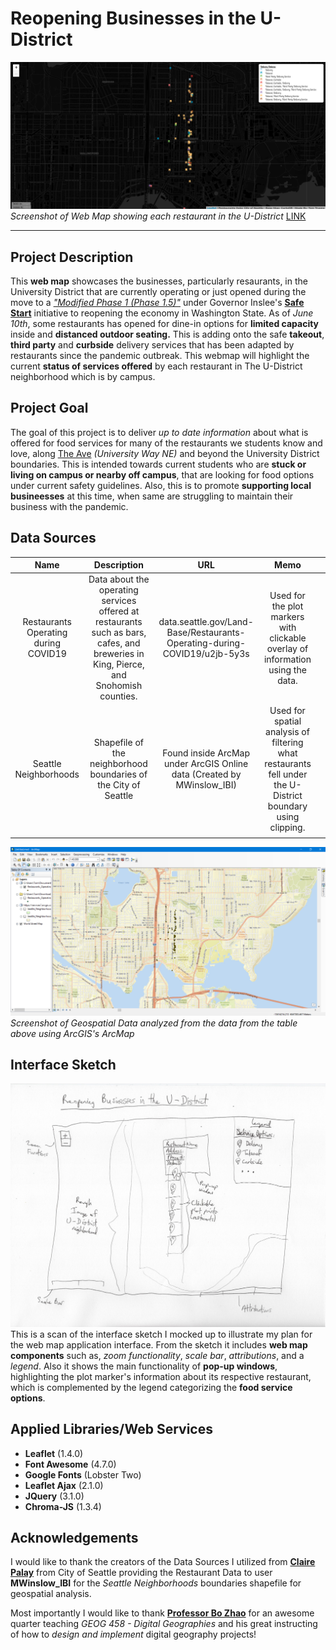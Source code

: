 # Reopening Businesses in the U-District

![Screenshot of Web Map](img/WebMap.png)
_Screenshot of Web Map showing each restaurant in the U-District_
[LINK](https://github.com/TomTruong062399/geog458-final-project.index.html)

* * *

## Project Description

This **web map** showcases the businesses, particularly resaurants, in the University District that are currently operating or just opened during the move to a [_"Modified Phase 1 (Phase 1.5)"_](https://kingcounty.gov/depts/health/covid-19/safe-start.aspx) under Governor Inslee's [**Safe Start**](https://www.governor.wa.gov/sites/default/files/SafeStartWA_4May20_1pm.pdf?utm_medium=email&utm_source=govdelivery) initiative to reopening the economy in Washington State. As of _June 10th_, some restaurants has opened for dine-in options for **limited capacity** inside and **distanced outdoor seating.** This is adding onto the safe **takeout**, **third party** and **curbside** delivery services that has been adapted by restaurants since the pandemic outbreak. This webmap will highlight the current **status of services offered** by each restaurant in The U-District neighborhood which is by campus.

## Project Goal

The goal of this project is to deliver _up to date information_ about what is offered for food services for many of the restaurants we students know and love, along [The Ave](https://en.wikipedia.org/wiki/The_Ave) _(University Way NE)_ and beyond the University District boundaries. This is intended towards current students who are **stuck or living on campus or nearby off campus**, that are looking for food options under current safety guidelines. Also, this is to promote **supporting local busineesses** at this time, when same are struggling to maintain their business with the pandemic.

## Data Sources

|                 Name                 |                                                              Description                                                             |                                    URL                                    |                                                    Memo                                                    |     |
| :----------------------------------: | :----------------------------------------------------------------------------------------------------------------------------------: | :-----------------------------------------------------------------------: | :--------------------------------------------------------------------------------------------------------: | --- |
| Restaurants Operating during COVID19 | Data about the operating services offered at restaurants such as bars, cafes, and breweries in King, Pierce, and Snohomish counties. | data.seattle.gov/Land-Base/Restaurants-Operating-during-COVID19/u2jb-5y3s |               Used for the plot markers with clickable overlay of information using the data.              |     |
|         Seattle Neighborhoods        |                                    Shapefile of the neighborhood boundaries of the City of Seattle                                   |   Found inside ArcMap under ArcGIS Online data (Created by MWinslow_IBI)  | Used for spatial analysis of filtering what restaurants fell under the U-District boundary using clipping. |     |
|                                      |                                                                                                                                      |                                                                           |                                                                                                            |     |

![Screenshot of Geospatial Data](img/GeospatialData.png)
_Screenshot of Geospatial Data analyzed from the data from the table above using ArcGIS's ArcMap_

## Interface Sketch

![Scan of Interface Sketch](img/InterfaceSketch.png)
This is a scan of the interface sketch I mocked up to illustrate my plan for the web map application interface. From the sketch it includes **web map components** such as, _zoom functionality_, _scale bar_, _attributions_, and a _legend_. Also it shows the main functionality of **pop-up windows**, highlighting the plot marker's information about its respective restaurant, which is complemented by the legend categorizing the **food service options**.

## Applied Libraries/Web Services

-   **Leaflet** (1.4.0)
-   **Font Awesome** (4.7.0)
-   **Google Fonts** (Lobster Two)
-   **Leaflet Ajax** (2.1.0)
-   **JQuery** (3.1.0)
-   **Chroma-JS** (1.3.4)

## Acknowledgements

I would like to thank the creators of the Data Sources I utilized from [**Claire Palay**](https://www.linkedin.com/in/clairepalay/) from City of Seattle providing the Restaurant Data to user **MWinslow_IBI** for the _Seattle Neighborhoods_ boundaries shapefile for geospatial analysis.

Most importantly I would like to thank [**Professor Bo Zhao**](https://github.com/jakobzhao) for an awesome quarter teaching _GEOG 458 - Digital Geographies_ and his great instructing of how to _design and implement_ digital geography projects!
